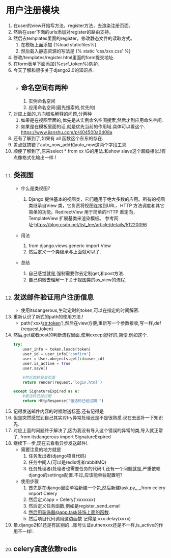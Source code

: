 # 用户注册模块

1. 在user的view开始写方法。register方法，去渲染注册页面。
2. 然后在user下面的urls添加对register的路由支持。
3. 然后去templates里面的register，修改静态文件的读取方式。
    1. 在模板上面添加 {%load staticfiles%}
    2. 然后载入静态资源的写法是 {% static 'css/xxx.css' %}  
4. 修改/templates/register.html里面的form提交地址.
5. 在form表单下面添加{%csrf_token%}防护.
6. 今天了解和很多关于django2.0的知识点.
    - ## 命名空间有两种
        1. 实例命名空间
        2. 应用命名空间(最先搜索的,优先的)
7. 对应上面的,方向域名解释的问题,分两种
    1. 如果是在视图里面的,优先是从实例命名空间搜索,然后才到应用命名空间.
    2. 如果是在模板里面的话,就是优先当前的作用域.具体可以看这个.
    https://www.jianshu.com/p/404500a0408a
8. 还有了解到了,如果有 all 函数这个东东的存在.
9. 差点就搞错了auto_now_add和auto_now这两个字段工具.
10. 顺便了解到了,原来select * from xx \G的用法.和show slave这个超级相似.!有点像格式化输出一样.!
11. ## 类视图
    - 什么是类视图?
        1. Django 提供基本的视图类，它们适用于绝大多数的应用。所有的视图类继承自View 类，它负责将视图连接到URL、HTTP 方法调度和其它简单的功能。RedirectView 用于简单的HTTP 重定向，TemplateView 扩展基类来渲染模板。
        参考网址:https://blog.csdn.net/list_lee/article/details/51220096
    - 用法
        1. from django.views.generic import View
        2. 然后定义一个类继承与上面就可以了.

    - 总结
        1. 自己感觉就是,强制需要你去定制get,和post方法.
        2. 自己稍微去理解一下关于视图类的as_view的流程.
12. ## 发送邮件验证用户注册信息
    - 使用itsdangerous,生动定时的token,可以在指定的时间解密.
13. 重新认识了新式的path的使用方法.!
    - path('xxx/<str:token>'),然后在view方便,重新写一个参数接收,写一样,def (request,token)
14. 然后,get或者post的判断流程里面,使用except挺好的,简便.例如这个.
    ```python
    try:
        user_info = token.loads(token)
        user_id = user_info['confirm']
        user = User.obejects.get(id=user_id)
        user.is_active = True
        user.save()

        #然后跳转登录页面
        return render(request,'login.html')

    except SignatureExpired as e:
        #激活码已经过期
        return HttpResponse("激活码已经过期!")
    ```
15. 记得发送邮件内容的时候附送<a>标签.还有记得是
16. 但是突然感觉到自己其实对try异常处理还是不是很熟悉.现在去恶补一下知识先.
17. 对应上面的问题终于解决了,因为我没有导入这个错误的异常的类,导入就正常了. from itsdangerous import SignatureExpired
18. 继续下一步,现在去看看异步发送邮件!.
    - 需要注意的地方就是
        1. 任务发出者(django项目代码)
        2. 任务中间人(可以是redis或者rabbitMQ)
        3. 任务处理者(处理者也需要任务的代码!),还有一个问题就是,严重依赖django的settings配置.不过,应该能单独配置吧?
    - 使用步骤
        1. 首先是在django里面单独新建一个包,然后新建task.py,,,,,from celery import Celery
        2. 然后定义app = Celery('xxxxxxx)
        3. 然后定义任务函数,例如是register_send_email
        4. 然后用装饰器@app.task装饰上面的函数.
        5. 然后项目代码调用这边函数 记得是 xxx.delay(xxxx)
19. 晕.django2和1还是有区别的...账号认证authenxxx还是不一样,is_active的作用不一样!.
20. ## celery高度依赖redis